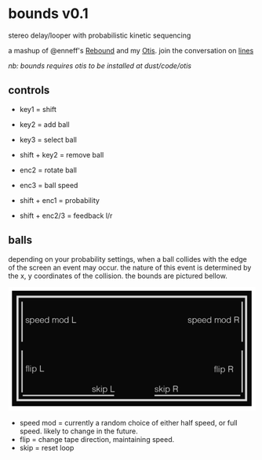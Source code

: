 # bounds v0.1
stereo delay/looper with probabilistic kinetic sequencing

a mashup of @enneff's [Rebound](https://github.com/nf/rebound) and my [Otis](https://github.com/notjustmat/otis).
join the conversation on [lines](https://llllllll.co/t/23336)

_nb: bounds requires otis to be installed at dust/code/otis_

## controls

* key1 = shift
* key2 = add ball
* key3 = select ball
* shift + key2 = remove ball

* enc2 = rotate ball
* enc3 = ball speed
* shift + enc1 = probability
* shift + enc2/3 = feedback l/r

## balls

depending on your probability settings, when a ball collides with the edge of the screen an event may occur.
the nature of this event is determined by the x, y coordinates of the collision. the bounds are pictured bellow.

![bounds.png](assets/bounds.png)

* speed mod = currently a random choice of either half speed, or full speed. likely to change in the future.
* flip = change tape direction, maintaining speed.
* skip = reset loop
